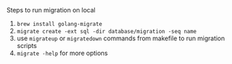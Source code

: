 Steps to run migration on local
1. `brew install golang-migrate`
2. `migrate create -ext sql -dir database/migration -seq name`
3. use `migrateup` or `migratedown` commands from makefile to run migration scripts
4. `migrate -help` for more options